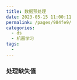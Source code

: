 ```yaml
---
title: 数据预处理
date: 2023-05-15 11:00:11
permalink: /pages/984fe9/
categories:
  - ds
  - 机器学习
tags:
  - 
---
```


### 处理缺失值
